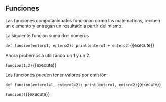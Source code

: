 ## Funciones
Las funciones computacionales funcionan como las matematicas, reciben un elemento y entregan un resultado a partir del mismo.

La siguiente función suma dos números

`def funcion(entero1, entero2):
    print(entero1 + entero2)`{{execute}}

Ahora probemosla utilizando un 1 y un 2. 

`funcion(1,2)`{{execute}}

Las funciones pueden tener valores por omisión:

`def funcion(entero1=1, entero2=2):
    print(entero1, entero2)`{{execute}}

`funcion()`{{execute}}

